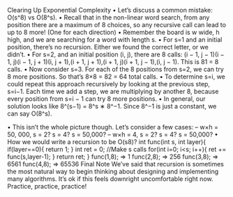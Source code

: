Clearing Up Exponential Complexity
• Let’s discuss a common mistake: O(s^8) vs O(8^s).
• Recall that in the non-linear word search, from any position there are a maximum of 8 choices, so any recursive call can lead to up to 8 more! (One for each direction)
• Remember the board is w wide, h high, and we are searching for a word with length s.
• For s=1 and an initial position, there’s no recursion. Either we found the correct letter, or we didn’t.
• For s=2, and an initial position (i, j), there are 8 calls: (i − 1, j − 1)(i − 1, j)(i − 1, j + 1)(i, j + 1),(i + 1, j + 1),(i + 1, j)(i + 1, j − 1),(i, j − 1). This is 81 = 8 calls.
• Now consider s=3. For each of the 8 positions from s=2, we can try 8 more positions. So that’s 8×8 = 82 = 64 total calls.
• To determine s=i, we could repeat this approach recursively by looking at the previous step, s=i−1. 
  Each time we add a step, we are multiplying by another 8, because every position from s=i − 1 can try 8 more positions.
• In general, our solution looks like 8^(s−1) = 8^s ∗ 8^−1. Since 8^−1 is just a constant, we can say O(8^s).

• This isn’t the whole picture though. Let’s consider a few cases:
    – w×h = 50, 000, s = 2? s = 4? s = 50,000?
    – w×h = 4, s = 2? s = 4? s = 50,000?
• How we would write a recursion to be O(s8)?
int func(int s, int layer){
if(layer==0){ return 1; }
int ret = 0;
//Make s calls
for(int i=0; i<s; i++){
ret += func(s,layer-1);
}
return ret;
}
func(1,8); => 1
func(2,8); => 256
func(3,8); => 6561
func(4,8); => 65536
Final Note
We’ve said that recursion is sometimes the most natural way to begin thinking about designing and implementing
many algorithms. It’s ok if this feels downright uncomfortable right now. Practice, practice, practice!
